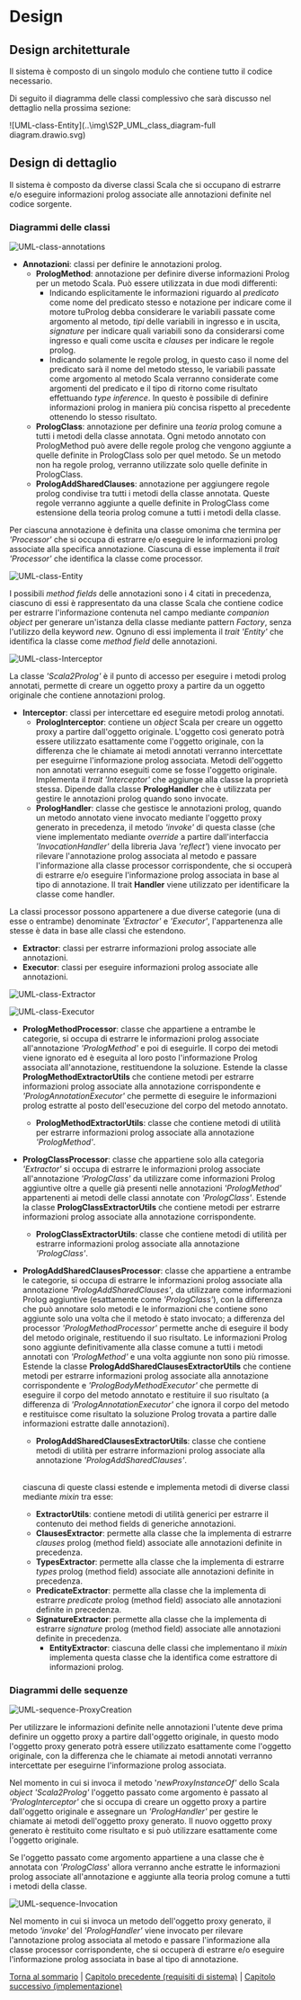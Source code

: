 # Design

## Design architetturale
Il sistema è composto di un singolo modulo che contiene tutto il codice necessario.

Di seguito il diagramma delle classi complessivo che sarà discusso nel dettaglio nella prossima sezione:

![UML-class-Entity](..\img\S2P_UML_class_diagram-full diagram.drawio.svg)

## Design di dettaglio
Il sistema è composto da diverse classi Scala che si occupano di estrarre e/o eseguire informazioni prolog associate alle annotazioni definite nel codice sorgente.

### Diagrammi delle classi

![UML-class-annotations](..\img\S2P_UML_class_diagram-Processor(Annotations).drawio.svg)

- **Annotazioni**: classi per definire le annotazioni prolog.
  - **PrologMethod**: annotazione per definire diverse informazioni Prolog per un metodo Scala. Può essere utilizzata in due modi differenti:
    - Indicando esplicitamente le informazioni riguardo al _predicato_ come nome del predicato stesso e notazione per indicare come il motore tuProlog debba considerare le variabili passate come argomento al metodo, _tipi_ delle variabili in ingresso e in uscita, _signature_ per indicare quali variabili sono da considerarsi come ingresso e quali come uscita e _clauses_ per indicare le regole prolog.
    - Indicando solamente le regole prolog, in questo caso il nome del predicato sarà il nome del metodo stesso, le variabili passate come argomento al metodo Scala verranno considerate come argomenti del predicato e il tipo di ritorno come risultato effettuando _type inference_. In questo è possibile di definire informazioni prolog in maniera più concisa rispetto al precedente ottenendo lo stesso risultato.
  - **PrologClass**: annotazione per definire una _teoria_ prolog comune a tutti i metodi della classe annotata. Ogni metodo annotato con PrologMethod può avere delle regole prolog che vengono aggiunte a quelle definite in PrologClass solo per quel metodo. Se un metodo non ha regole prolog, verranno utilizzate solo quelle definite in PrologClass.
  - **PrologAddSharedClauses**: annotazione per aggiungere regole prolog condivise tra tutti i metodi della classe annotata. Queste regole verranno aggiunte a quelle definite in PrologClass come estensione della teoria prolog comune a tutti i metodi della classe.

Per ciascuna annotazione è definita una classe omonima che termina per _'Processor'_ che si occupa di estrarre e/o eseguire le informazioni prolog associate alla specifica annotazione. Ciascuna di esse implementa il _trait_ _'Processor'_ che identifica la classe come processor.

![UML-class-Entity](..\img\S2P_UML_class_diagram-Entity.drawio.svg)

I possibili _method fields_ delle annotazioni sono i 4 citati in precedenza, ciascuno di essi è rappresentato da una classe Scala che contiene codice per estrarre l'informazione contenuta nel campo mediante _companion object_ per generare un'istanza della classe mediante pattern _Factory_, senza l'utilizzo della keyword _new_. Ognuno di essi implementa il _trait_ _'Entity'_ che identifica la classe come _method field_ delle annotazioni.

![UML-class-Interceptor](..\img\S2P_UML_class_diagram-Interceptor.drawio.svg)

La classe _'Scala2Prolog'_ è il punto di accesso per eseguire i metodi prolog annotati, permette di creare un oggetto
proxy a partire da un oggetto originale che contiene annotazioni prolog.

- **Interceptor**: classi per intercettare ed eseguire metodi prolog annotati.
  - **PrologInterceptor**: contiene un _object_ Scala per creare un oggetto proxy a partire dall'oggetto originale. L'oggetto così generato potrà essere utilizzato esattamente come l'oggetto originale, con la differenza che le chiamate ai metodi annotati verranno intercettate per eseguirne l'informazione prolog associata. Metodi dell'oggetto non annotati verranno eseguiti come se fosse l'oggetto originale. Implementa il _trait_ _'Interceptor'_ che aggiunge alla classe la proprietà stessa. Dipende dalla classe **PrologHandler** che è utilizzata per gestire le annotazioni prolog quando sono invocate. 
  - **PrologHandler**: classe che gestisce le annotazioni prolog, quando un metodo annotato viene invocato mediante l'oggetto proxy generato in precedenza, il metodo _'invoke'_ di questa classe (che viene implementato mediante _override_ a partire dall'interfaccia _'InvocationHandler'_ della libreria Java _'reflect'_) viene invocato per rilevare l'annotazione prolog associata al metodo e passare l'informazione alla classe processor corrispondente, che si occuperà di estrarre e/o eseguire l'informazione prolog associata in base al tipo di annotazione. Il trait **Handler** viene utilizzato per identificare la classe come handler.

La classi processor possono appartenere a due diverse categorie (una di esse o entrambe) denominate _'Extractor'_ e _'Executor'_, l'appartenenza alle stesse è data in base alle classi che estendono.
- **Extractor**: classi per estrarre informazioni prolog associate alle annotazioni.
- **Executor**: classi per eseguire informazioni prolog associate alle annotazioni.

![UML-class-Extractor](..\img\S2P_UML_class_diagram-Processor(Extractor).drawio.svg)

<!-- ![UML-class-Extractor-mixin](..\img\S2P_UML_class_diagram-extractor-mixin.drawio.svg) -->

![UML-class-Executor](..\img\S2P_UML_class_diagram-Processor(Executor).drawio.svg)

- **PrologMethodProcessor**: classe che appartiene a entrambe le categorie, si occupa di estrarre le informazioni prolog associate all'annotazione _'PrologMethod'_ e poi di eseguirle. Il corpo dei metodi viene ignorato ed è eseguita al loro posto l'informazione Prolog associata all'annotazione, restituendone la soluzione. Estende la classe **PrologMethodExtractorUtils** che contiene metodi per estrarre informazioni prolog associate alla annotazione corrispondente e _'PrologAnnotationExecutor'_ che permette di eseguire le informazioni prolog estratte al posto dell'esecuzione del corpo del metodo annotato.
  - **PrologMethodExtractorUtils**: classe che contiene metodi di utilità per estrarre informazioni prolog associate alla annotazione _'PrologMethod'_.
  

- **PrologClassProcessor**: classe che appartiene solo alla categoria _'Extractor'_ si occupa di estrarre le informazioni prolog associate all'annotazione _'PrologClass'_ da utilizzare come informazioni Prolog aggiuntive oltre a quelle già presenti nelle annotazioni _'PrologMethod'_ appartenenti ai metodi delle classi annotate con _'PrologClass'_. Estende la classe **PrologClassExtractorUtils** che contiene metodi per estrarre informazioni prolog associate alla annotazione corrispondente.
  - **PrologClassExtractorUtils**: classe che contiene metodi di utilità per estrarre informazioni prolog associate alla annotazione _'PrologClass'_.
  

- **PrologAddSharedClausesProcessor**: classe che appartiene a entrambe le categorie, si occupa di estrarre le informazioni prolog associate alla annotazione _'PrologAddSharedClauses'_, da utilizzare come informazioni Prolog aggiuntive (esattamente come _'PrologClass'_), con la differenza che può annotare solo metodi e le informazioni che contiene sono aggiunte solo una volta che il metodo è stato invocato; a differenza del processor _'PrologMethodProcessor'_ permette anche di eseguire il body del metodo originale, restituendo il suo risultato. Le informazioni Prolog sono aggiunte definitivamente alla classe comune a tutti i metodi annotati con _'PrologMethod'_ e una volta aggiunte non sono più rimosse. Estende la classe **PrologAddSharedClausesExtractorUtils** che contiene metodi per estrarre informazioni prolog associate alla annotazione corrispondente e _'PrologBodyMethodExecutor'_ che permette di eseguire il corpo del metodo annotato e restituire il suo risultato (a differenza di _'PrologAnnotationExecutor'_ che ignora il corpo del metodo e restituisce come risultato la soluzione Prolog trovata a partire dalle informazioni estratte dalle annotazioni).
  - **PrologAddSharedClausesExtractorUtils**: classe che contiene metodi di utilità per estrarre informazioni prolog associate alla annotazione _'PrologAddSharedClauses'_.
  
  \
  ciascuna di queste classi estende e implementa metodi di diverse classi mediante _mixin_ tra esse:


  - **ExtractorUtils**: contiene metodi di utilità generici per estrarre il contenuto dei method fields di generiche annotazioni.
  - **ClausesExtractor**: permette alla classe che la implementa di estrarre _clauses_ prolog (method field) associate alle annotazioni definite in precedenza.
  - **TypesExtractor**: permette alla classe che la implementa di estrarre _types_ prolog (method field) associate alle annotazioni definite in precedenza.
  - **PredicateExtractor**: permette alla classe che la implementa di estrarre _predicate_ prolog (method field) associato alle annotazioni definite in precedenza.
  - **SignatureExtractor**: permette alla classe che la implementa di estrarre _signature_ prolog (method field) associate alle annotazioni definite in precedenza.
    - **EntityExtractor**: ciascuna delle classi che implementano il _mixin_ implementa questa classe che la identifica come estrattore di informazioni prolog.

### Diagrammi delle sequenze

![UML-sequence-ProxyCreation](..\img\S2P_UML_sequence_diagram-proxy-creation.drawio.svg)

Per utilizzare le informazioni definite nelle annotazioni l'utente deve prima definire un oggetto proxy a partire 
dall'oggetto originale, in questo modo l'oggetto proxy generato potrà essere utilizzato esattamente come l'oggetto 
originale, con la differenza che le chiamate ai metodi annotati verranno intercettate per eseguirne l'informazione 
prolog associata.

Nel momento in cui si invoca il metodo '_newProxyInstanceOf'_ dello Scala _object_ _'Scala2Prolog'_ l'oggetto passato 
come argomento è passato al _'PrologInterceptor'_ che si occupa di creare un oggetto proxy a partire dall'oggetto
originale e assegnare un _'PrologHandler'_ per gestire le chiamate ai metodi dell'oggetto proxy generato.
Il nuovo oggetto proxy generato è restituito come risultato e si può utilizzare esattamente come l'oggetto originale.

Se l'oggetto passato come argomento appartiene a una classe che è annotata con _'PrologClass_' allora verranno
anche estratte le informazioni prolog associate all'annotazione e aggiunte alla teoria prolog comune a tutti i metodi 
della classe.

![UML-sequence-Invocation](..\img\S2P_UML_sequence_diagram-proxy-invocation.drawio.svg)

Nel momento in cui si invoca un metodo dell'oggetto proxy generato, il metodo _'invoke'_ del _'PrologHandler'_ viene
invocato per rilevare l'annotazione prolog associata al metodo e passare l'informazione alla classe processor 
corrispondente, che si occuperà di estrarre e/o eseguire l'informazione prolog associata in base al tipo di annotazione.

[Torna al sommario](../index.md) |
[Capitolo precedente (requisiti di sistema)](../3-system-requirements/index.md) |
[Capitolo successivo (implementazione)](../5-implementation/index.md)